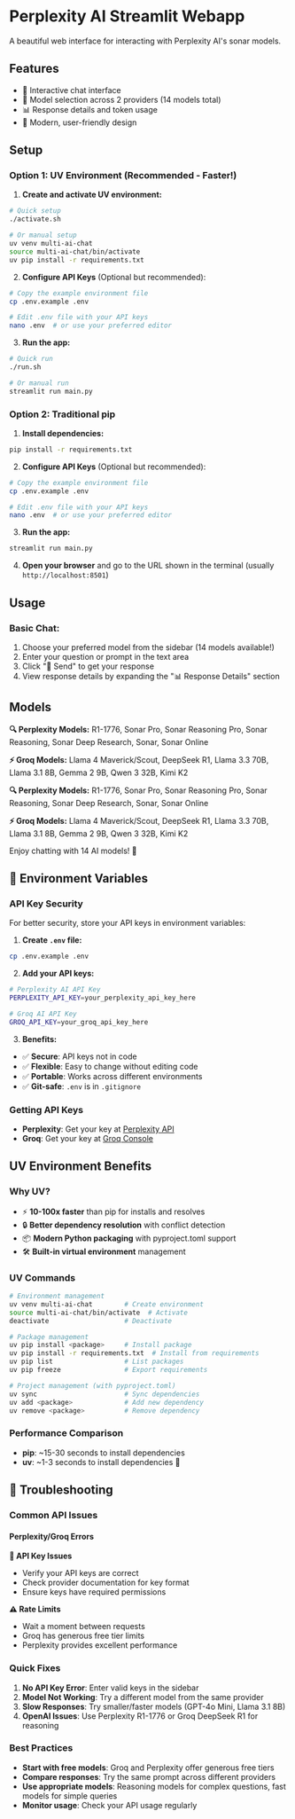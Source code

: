 # Perplexity AI Streamlit Webapp

A beautiful web interface for interacting with Perplexity AI's sonar models.

## Features

- 🤖 Interactive chat interface
- 🔄 Model selection across 2 providers (14 models total)
- 📊 Response details and token usage
- 🎨 Modern, user-friendly design

## Setup

### Option 1: UV Environment (Recommended - Faster!)

1. **Create and activate UV environment:**
```bash
# Quick setup
./activate.sh

# Or manual setup
uv venv multi-ai-chat
source multi-ai-chat/bin/activate
uv pip install -r requirements.txt
```

2. **Configure API Keys** (Optional but recommended):
```bash
# Copy the example environment file
cp .env.example .env

# Edit .env file with your API keys
nano .env  # or use your preferred editor
```

3. **Run the app:**
```bash
# Quick run
./run.sh

# Or manual run
streamlit run main.py
```

### Option 2: Traditional pip

1. **Install dependencies:**
```bash
pip install -r requirements.txt
```

2. **Configure API Keys** (Optional but recommended):
```bash
# Copy the example environment file
cp .env.example .env

# Edit .env file with your API keys
nano .env  # or use your preferred editor
```

3. **Run the app:**
```bash
streamlit run main.py
```

4. **Open your browser** and go to the URL shown in the terminal (usually `http://localhost:8501`)

## Usage

### **Basic Chat:**
1. Choose your preferred model from the sidebar (14 models available!)
2. Enter your question or prompt in the text area
3. Click "🚀 Send" to get your response
4. View response details by expanding the "📊 Response Details" section

## Models

**🔍 Perplexity Models:** R1-1776, Sonar Pro, Sonar Reasoning Pro, Sonar Reasoning, Sonar Deep Research, Sonar, Sonar Online

**⚡ Groq Models:** Llama 4 Maverick/Scout, DeepSeek R1, Llama 3.3 70B, Llama 3.1 8B, Gemma 2 9B, Qwen 3 32B, Kimi K2

**🔍 Perplexity Models:** R1-1776, Sonar Pro, Sonar Reasoning Pro, Sonar Reasoning, Sonar Deep Research, Sonar, Sonar Online

**⚡ Groq Models:** Llama 4 Maverick/Scout, DeepSeek R1, Llama 3.3 70B, Llama 3.1 8B, Gemma 2 9B, Qwen 3 32B, Kimi K2

Enjoy chatting with 14 AI models! 🚀

## 🔐 Environment Variables

### **API Key Security**
For better security, store your API keys in environment variables:

1. **Create `.env` file:**
```bash
cp .env.example .env
```

2. **Add your API keys:**
```bash
# Perplexity AI API Key
PERPLEXITY_API_KEY=your_perplexity_api_key_here

# Groq AI API Key  
GROQ_API_KEY=your_groq_api_key_here
```

3. **Benefits:**
- ✅ **Secure**: API keys not in code
- ✅ **Flexible**: Easy to change without editing code
- ✅ **Portable**: Works across different environments
- ✅ **Git-safe**: `.env` is in `.gitignore`

### **Getting API Keys**
- **Perplexity**: Get your key at [Perplexity API](https://www.perplexity.ai/settings/api)
- **Groq**: Get your key at [Groq Console](https://console.groq.com/keys)

## UV Environment Benefits

### Why UV?
- ⚡ **10-100x faster** than pip for installs and resolves
- 🔒 **Better dependency resolution** with conflict detection
- 📦 **Modern Python packaging** with pyproject.toml support
- 🛠️ **Built-in virtual environment** management

### UV Commands
```bash
# Environment management
uv venv multi-ai-chat        # Create environment
source multi-ai-chat/bin/activate  # Activate
deactivate                   # Deactivate

# Package management
uv pip install <package>     # Install package
uv pip install -r requirements.txt  # Install from requirements
uv pip list                  # List packages
uv pip freeze                # Export requirements

# Project management (with pyproject.toml)
uv sync                      # Sync dependencies
uv add <package>             # Add new dependency
uv remove <package>          # Remove dependency
```

### Performance Comparison
- **pip**: ~15-30 seconds to install dependencies
- **uv**: ~1-3 seconds to install dependencies 🚀

## 🔧 Troubleshooting

### Common API Issues



#### Perplexity/Groq Errors

**🔑 API Key Issues**
- Verify your API keys are correct
- Check provider documentation for key format
- Ensure keys have required permissions

**⚠️ Rate Limits**
- Wait a moment between requests
- Groq has generous free tier limits
- Perplexity provides excellent performance

### Quick Fixes

1. **No API Key Error**: Enter valid keys in the sidebar
2. **Model Not Working**: Try a different model from the same provider
3. **Slow Responses**: Try smaller/faster models (GPT-4o Mini, Llama 3.1 8B)
4. **OpenAI Issues**: Use Perplexity R1-1776 or Groq DeepSeek R1 for reasoning

### Best Practices

- **Start with free models**: Groq and Perplexity offer generous free tiers
- **Compare responses**: Try the same prompt across different providers
- **Use appropriate models**: Reasoning models for complex questions, fast models for simple queries
- **Monitor usage**: Check your API usage regularly 